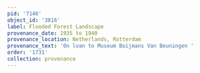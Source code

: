```yaml
---
pid: '7146'
object_id: '3816'
label: Flooded Forest Landscape
provenance_date: 1935 to 1940
provenance_location: Netherlands, Rotterdam
provenance_text: 'On loan to Museum Boijmans Van Beuningen '
order: '1731'
collection: provenance
---
```

